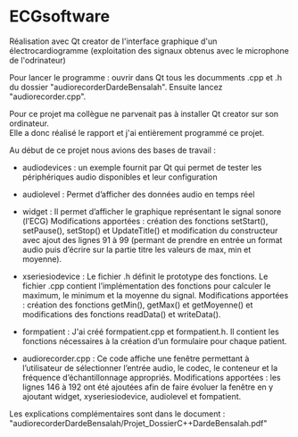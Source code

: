 # ECGsoftware  

Réalisation avec Qt creator de l'interface graphique d'un électrocardiogramme (exploitation des signaux obtenus avec le microphone de l'odrinateur)

Pour lancer le programme : ouvrir dans Qt tous les documments .cpp et .h du dossier "audiorecorderDardeBensalah". Ensuite lancez "audiorecorder.cpp".  

Pour ce projet ma collègue ne parvenait pas à installer Qt creator sur son ordinateur.  
Elle a donc réalisé le rapport et j'ai entièrement programmé ce projet.

Au début de ce projet nous avions des bases de travail :
  
 - audiodevices : un exemple fournit par Qt qui permet de tester les périphériques audio disponibles et leur configuration  
 
 - audiolevel : Permet d’afficher des données audio en temps réel  
 
 - widget : Il permet d’afficher le graphique représentant le signal sonore (l’ECG)
    Modifications apportées : création des fonctions setStart(), setPause(), setStop() et UpdateTitle() et modification du constructeur avec ajout des lignes 91 à 99 (permant de prendre en entrée un format audio puis d’écrire sur la partie titre les valeurs de max, min et moyenne).  
    
 - xseriesiodevice : Le fichier .h définit le prototype des fonctions. Le fichier .cpp contient l’implémentation des fonctions pour calculer le maximum, le minimum et la moyenne du signal.
    Modifications apportées : création des fonctions getMin(), getMax() et getMoyenne() et modifications des fonctions  readData() et writeData().  
    
 - formpatient : J'ai créé formpatient.cpp et formpatient.h. Il contient les fonctions nécessaires à la création d’un formulaire pour chaque patient.
    
 -  audiorecorder.cpp : Ce code affiche une fenêtre permettant à l’utilisateur de sélectionner l’entrée audio, le codec, le conteneur et la fréquence d’échantillonnage appropriés.
 Modifications apportées : les lignes 146 à 192 ont été ajoutées afin de faire évoluer la fenêtre en y ajoutant widget, xyseriesiodevice, audiolevel et fompatient.
 
 Les explications complémentaires sont dans le document : "audiorecorderDardeBensalah/Projet_DossierC++DardeBensalah.pdf"  
